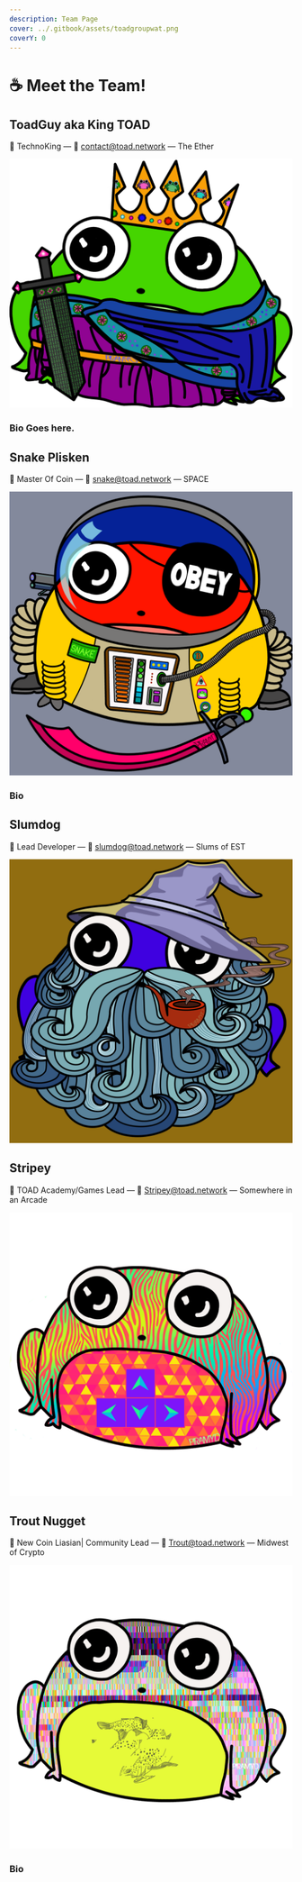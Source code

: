 ```yaml
---
description: Team Page
cover: ../.gitbook/assets/toadgroupwat.png
coverY: 0
---
```


# ☕ Meet the Team!

## ToadGuy aka King TOAD

👋 TechnoKing — 💌 contact@toad.network — The Ether

![](<../.gitbook/assets/King Toad II.png>)

### Bio Goes here.&#x20;

## Snake Plisken

👋 Master Of Coin — 💌 snake@toad.network — SPACE

![](<../.gitbook/assets/space pirate toad-Recovered.png>)

### Bio

## Slumdog

👋 Lead Developer — 💌 slumdog@toad.network — Slums of EST

![](<../.gitbook/assets/Wizard Toad on Background.png>)

## Stripey&#x20;

👋 TOAD Academy/Games Lead — 💌 Stripey@toad.network — Somewhere in an Arcade

![](<../.gitbook/assets/Stripey Toad.png>)

## Trout Nugget

👋 New Coin Liasian| Community Lead — 💌 Trout@toad.network — Midwest of Crypto

![](<../.gitbook/assets/Trout Toad.png>)

### Bio
